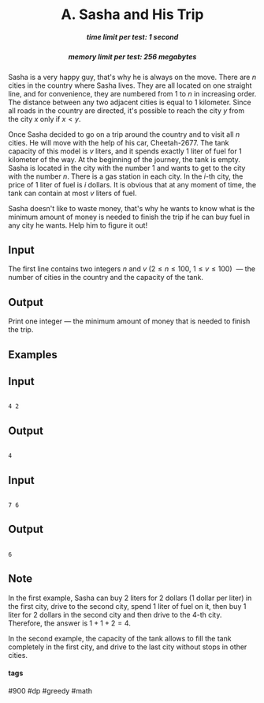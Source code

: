 <h1 style='text-align: center;'> A. Sasha and His Trip</h1>

<h5 style='text-align: center;'>time limit per test: 1 second</h5>
<h5 style='text-align: center;'>memory limit per test: 256 megabytes</h5>

Sasha is a very happy guy, that's why he is always on the move. There are $n$ cities in the country where Sasha lives. They are all located on one straight line, and for convenience, they are numbered from $1$ to $n$ in increasing order. The distance between any two adjacent cities is equal to $1$ kilometer. Since all roads in the country are directed, it's possible to reach the city $y$ from the city $x$ only if $x < y$. 

Once Sasha decided to go on a trip around the country and to visit all $n$ cities. He will move with the help of his car, Cheetah-2677. The tank capacity of this model is $v$ liters, and it spends exactly $1$ liter of fuel for $1$ kilometer of the way. At the beginning of the journey, the tank is empty. Sasha is located in the city with the number $1$ and wants to get to the city with the number $n$. There is a gas station in each city. In the $i$-th city, the price of $1$ liter of fuel is $i$ dollars. It is obvious that at any moment of time, the tank can contain at most $v$ liters of fuel.

Sasha doesn't like to waste money, that's why he wants to know what is the minimum amount of money is needed to finish the trip if he can buy fuel in any city he wants. Help him to figure it out!

## Input

The first line contains two integers $n$ and $v$ ($2 \le n \le 100$, $1 \le v \le 100$)  — the number of cities in the country and the capacity of the tank.

## Output

Print one integer — the minimum amount of money that is needed to finish the trip.

## Examples

## Input


```

4 2

```
## Output


```

4

```
## Input


```

7 6

```
## Output


```

6

```
## Note

In the first example, Sasha can buy $2$ liters for $2$ dollars ($1$ dollar per liter) in the first city, drive to the second city, spend $1$ liter of fuel on it, then buy $1$ liter for $2$ dollars in the second city and then drive to the $4$-th city. Therefore, the answer is $1+1+2=4$.

In the second example, the capacity of the tank allows to fill the tank completely in the first city, and drive to the last city without stops in other cities.



#### tags 

#900 #dp #greedy #math 